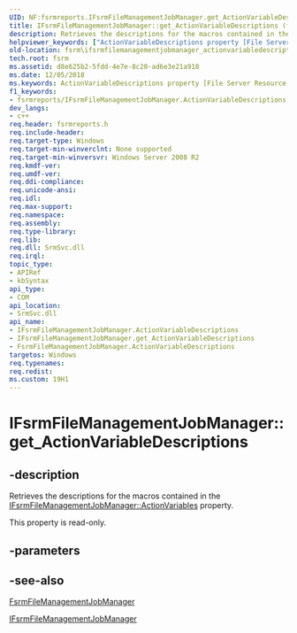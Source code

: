 ```yaml
---
UID: NF:fsrmreports.IFsrmFileManagementJobManager.get_ActionVariableDescriptions
title: IFsrmFileManagementJobManager::get_ActionVariableDescriptions (fsrmreports.h)
description: Retrieves the descriptions for the macros contained in the IFsrmFileManagementJobManager::ActionVariables property.helpviewer_keywords: ["ActionVariableDescriptions property [File Server Resource Manager]","ActionVariableDescriptions property [File Server Resource Manager]","FsrmFileManagementJobManager class","ActionVariableDescriptions property [File Server Resource Manager]","IFsrmFileManagementJobManager interface","FsrmFileManagementJobManager class [File Server Resource Manager]","ActionVariableDescriptions property","IFsrmFileManagementJobManager interface [File Server Resource Manager]","ActionVariableDescriptions property","IFsrmFileManagementJobManager.ActionVariableDescriptions","IFsrmFileManagementJobManager.get_ActionVariableDescriptions","IFsrmFileManagementJobManager::ActionVariableDescriptions","IFsrmFileManagementJobManager::get_ActionVariableDescriptions","fs.ifsrmfilemanagementjobmanager_actionvariabledescriptions","fsrm.ifsrmfilemanagementjobmanager_actionvariabledescriptions","fsrmreports/IFsrmFileManagementJobManager::ActionVariableDescriptions","fsrmreports/IFsrmFileManagementJobManager::get_ActionVariableDescriptions","get_ActionVariableDescriptions"]
old-location: fsrm\ifsrmfilemanagementjobmanager_actionvariabledescriptions.htm
tech.root: fsrm
ms.assetid: d8e625b2-5fdd-4e7e-8c20-ad6e3e21a918
ms.date: 12/05/2018
ms.keywords: ActionVariableDescriptions property [File Server Resource Manager], ActionVariableDescriptions property [File Server Resource Manager],FsrmFileManagementJobManager class, ActionVariableDescriptions property [File Server Resource Manager],IFsrmFileManagementJobManager interface, FsrmFileManagementJobManager class [File Server Resource Manager],ActionVariableDescriptions property, IFsrmFileManagementJobManager interface [File Server Resource Manager],ActionVariableDescriptions property, IFsrmFileManagementJobManager.ActionVariableDescriptions, IFsrmFileManagementJobManager.get_ActionVariableDescriptions, IFsrmFileManagementJobManager::ActionVariableDescriptions, IFsrmFileManagementJobManager::get_ActionVariableDescriptions, fs.ifsrmfilemanagementjobmanager_actionvariabledescriptions, fsrm.ifsrmfilemanagementjobmanager_actionvariabledescriptions, fsrmreports/IFsrmFileManagementJobManager::ActionVariableDescriptions, fsrmreports/IFsrmFileManagementJobManager::get_ActionVariableDescriptions, get_ActionVariableDescriptions
f1_keywords:
- fsrmreports/IFsrmFileManagementJobManager.ActionVariableDescriptions
dev_langs:
- c++
req.header: fsrmreports.h
req.include-header: 
req.target-type: Windows
req.target-min-winverclnt: None supported
req.target-min-winversvr: Windows Server 2008 R2
req.kmdf-ver: 
req.umdf-ver: 
req.ddi-compliance: 
req.unicode-ansi: 
req.idl: 
req.max-support: 
req.namespace: 
req.assembly: 
req.type-library: 
req.lib: 
req.dll: SrmSvc.dll
req.irql: 
topic_type:
- APIRef
- kbSyntax
api_type:
- COM
api_location:
- SrmSvc.dll
api_name:
- IFsrmFileManagementJobManager.ActionVariableDescriptions
- IFsrmFileManagementJobManager.get_ActionVariableDescriptions
- FsrmFileManagementJobManager.ActionVariableDescriptions
targetos: Windows
req.typenames: 
req.redist: 
ms.custom: 19H1
---
```


# IFsrmFileManagementJobManager::get_ActionVariableDescriptions


## -description


Retrieves the descriptions for the macros contained in the 
    <a href="https://docs.microsoft.com/previous-versions/windows/desktop/api/fsrmreports/nf-fsrmreports-ifsrmfilemanagementjobmanager-get_actionvariables">IFsrmFileManagementJobManager::ActionVariables</a> 
    property.

This property is read-only.


## -parameters


## -see-also




<a href="https://docs.microsoft.com/previous-versions/windows/desktop/fsrm/fsrmfilemanagementjobmanager">FsrmFileManagementJobManager</a>



<a href="https://docs.microsoft.com/previous-versions/windows/desktop/api/fsrmreports/nn-fsrmreports-ifsrmfilemanagementjobmanager">IFsrmFileManagementJobManager</a>
 

 

